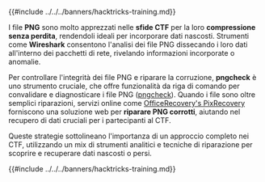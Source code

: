 {{#include ../../../banners/hacktricks-training.md}}

I file **PNG** sono molto apprezzati nelle **sfide CTF** per la loro **compressione senza perdita**, rendendoli ideali per incorporare dati nascosti. Strumenti come **Wireshark** consentono l'analisi dei file PNG dissecando i loro dati all'interno dei pacchetti di rete, rivelando informazioni incorporate o anomalie.

Per controllare l'integrità dei file PNG e riparare la corruzione, **pngcheck** è uno strumento cruciale, che offre funzionalità da riga di comando per convalidare e diagnosticare i file PNG ([pngcheck](http://libpng.org/pub/png/apps/pngcheck.html)). Quando i file sono oltre semplici riparazioni, servizi online come [OfficeRecovery's PixRecovery](https://online.officerecovery.com/pixrecovery/) forniscono una soluzione web per **riparare PNG corrotti**, aiutando nel recupero di dati cruciali per i partecipanti al CTF.

Queste strategie sottolineano l'importanza di un approccio completo nei CTF, utilizzando un mix di strumenti analitici e tecniche di riparazione per scoprire e recuperare dati nascosti o persi.

{{#include ../../../banners/hacktricks-training.md}}
